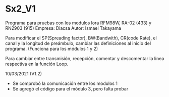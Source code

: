 # Sx2_V1
Programa para pruebas con los modulos lora RFM98W, RA-02 (433) y RN2903 (915)
  Empresa: Diacsa
  Autor: Ismael Takayama

Para modificar el SP(Spreading factor), BW(Bandwith), CR(code Rate), el canal y la longitud de preámbulo, cambiar las definiciones al inicio del programa. (Funciona para los módulos 1 y 2)

Para cambiar entre transmisión, recepción, comentar y descomentar la linea respectiva en la función Loop.

10/03/2021 (V1.2)

- Se comprobó la comunicación entre los modulos 1
- Se agregó el código para el módulo 3, pero falta probar